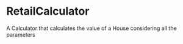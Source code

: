 # RetailCalculator
A Calculator that calculates the value of a House considering all the parameters
